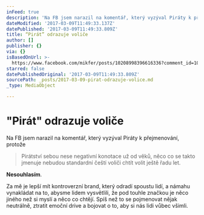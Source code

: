 ```yaml
---
inFeed: true
description: 'Na FB jsem narazil na komentář, který vyzýval Piráty k přejmenování, protože'
dateModified: '2017-03-09T11:49:33.137Z'
datePublished: '2017-03-09T11:49:33.809Z'
title: “Pirát” odrazuje voliče
author: []
publisher: {}
via: {}
isBasedOnUrl: >-
  https://www.facebook.com/mikfer/posts/10208998396616336?comment_id=10208998601221451
starred: false
datePublishedOriginal: '2017-03-09T11:49:33.809Z'
sourcePath: _posts/2017-03-09-pirat-odrazuje-volice.md
_type: MediaObject

---
```

# "Pirát" odrazuje voliče

Na FB jsem narazil na komentář, který vyzýval Piráty k přejmenování, protože

> Pirátství sebou nese negativní konotace už od věků, něco co se takto jmenuje nebudou standardní čeští voliči chtít volit ještě řadu let.

**Nesouhlasím**.

Za mě je lepší mít kontroverzní brand, který odradí spoustu lidí, a námahu vynakládat na to, abysme lidem vysvětlili, že pod touhle značkou je něco jiného než si myslí a něco co chtějí. Spíš než to se pojmenovat nějak neutrálně, ztratit emoční drive a bojovat o to, aby si nás lidi vůbec všimli.